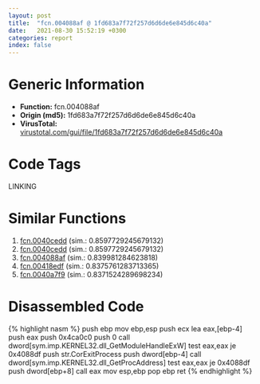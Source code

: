 ```yaml
---
layout: post
title:  "fcn.004088af @ 1fd683a7f72f257d6d6de6e845d6c40a"
date:   2021-08-30 15:52:19 +0300
categories: report
index: false
---
```


# Generic Information
- **Function:** fcn.004088af
- **Origin (md5):** 1fd683a7f72f257d6d6de6e845d6c40a
- **VirusTotal:** [virustotal.com/gui/file/1fd683a7f72f257d6d6de6e845d6c40a][virustotal_ref]

# Code Tags
<span class="tag" id="LINKING">LINKING</span>


# Similar Functions

1. [fcn.0040cedd][similar_1_ref] (sim.: 0.8597729245679132)
2. [fcn.0040cedd][similar_2_ref] (sim.: 0.8597729245679132)
3. [fcn.004088af][similar_3_ref] (sim.: 0.839981284623818)
4. [fcn.00418edf][similar_4_ref] (sim.: 0.8375761283713365)
5. [fcn.0040a7f9][similar_5_ref] (sim.: 0.8371524289698234)


# Disassembled Code

{% highlight nasm %}
push ebp
mov ebp,esp
push ecx
lea eax,[ebp-4]
push eax
push 0x4ca0c0
push 0
call dword[sym.imp.KERNEL32.dll_GetModuleHandleExW]
test eax,eax
je 0x4088df
push str.CorExitProcess
push dword[ebp-4]
call dword[sym.imp.KERNEL32.dll_GetProcAddress]
test eax,eax
je 0x4088df
push dword[ebp+8]
call eax
mov esp,ebp
pop ebp
ret 
{% endhighlight %}


[similar_1_ref]: /report/fcn.0040cedd@cdfdff164543984ae016a2e81648bb4a
[similar_2_ref]: /report/fcn.0040cedd@c905fe55bd1be43714b3c3ff051f9f8a
[similar_3_ref]: /report/fcn.004088af@ed8dcc04880716413628e726708b2463
[similar_4_ref]: /report/fcn.00418edf@5ce971de92cdc4218f02ac78c0c9e31a
[similar_5_ref]: /report/fcn.0040a7f9@fec037c981b84fb9df87dac6521840c9
[virustotal_ref]: https://www.virustotal.com/gui/file/1fd683a7f72f257d6d6de6e845d6c40a